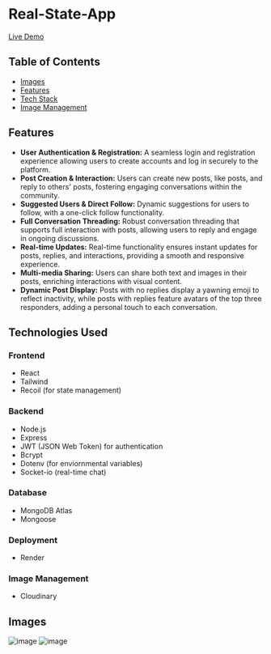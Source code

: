 # Real-State-App

[Live Demo](https://threads-clone-nqdm.onrender.com/)

## Table of Contents
- [Images](#images)
- [Features](#features)
- [Tech Stack](#technologies-used)
- [Image Management](#image-management)

## Features

- **User Authentication & Registration:** A seamless login and registration experience allowing users to create accounts and log in securely to the platform.
- **Post Creation & Interaction:** Users can create new posts, like posts, and reply to others' posts, fostering engaging conversations within the community.
- **Suggested Users & Direct Follow:** Dynamic suggestions for users to follow, with a one-click follow functionality.
- **Full Conversation Threading:** Robust conversation threading that supports full interaction with posts, allowing users to reply and engage in ongoing discussions.
- **Real-time Updates:** Real-time functionality ensures instant updates for posts, replies, and interactions, providing a smooth and responsive experience.
- **Multi-media Sharing:** Users can share both text and images in their posts, enriching interactions with visual content.
- **Dynamic Post Display:** Posts with no replies display a yawning emoji to reflect inactivity, while posts with replies feature avatars of the top three responders, adding a personal touch to each conversation.


## Technologies Used

### Frontend
- React
- Tailwind
- Recoil (for state management)

### Backend
- Node.js
- Express
- JWT (JSON Web Token) for authentication
- Bcrypt
- Dotenv (for enviornmental variables)
- Socket-io (real-time chat)

### Database
- MongoDB Atlas
- Mongoose

### Deployment
- Render

### Image Management
- Cloudinary

## Images

![image](https://github.com/user-attachments/assets/e009cadc-2099-4aa2-b656-4e4c88e03d4d)
![image](https://github.com/user-attachments/assets/2e28b2dc-a1fa-4d5f-9431-61c835f0139a)







